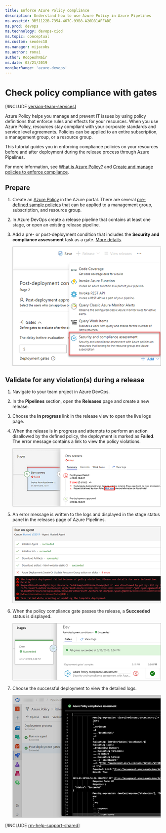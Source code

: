 ```yaml
---
title: Enforce Azure Policy compliance
description: Understand how to use Azure Policy in Azure Pipelines
ms.assetid: 3B51122B-7354-467C-93B8-A20D81AFFADE
ms.prod: devops
ms.technology: devops-cicd
ms.topic: conceptual
ms.custom: seodec18
ms.manager: mijacobs
ms.author: ronai
author: RoopeshNair
ms.date: 03/21/2019
monikerRange: 'azure-devops'
---
```


# Check policy compliance with gates

[!INCLUDE [version-team-services](../_shared/version-team-services.md)]

Azure Policy helps you manage and prevent IT issues by using policy definitions
that enforce rules and effects for your resources. When you use Azure Policy,
resources stay compliant with your corporate standards and service level agreements.
Policies can be applied to an entire subscription, a management group, or a resource group. 

This tutorial guides you in enforcing compliance policies on your resources before and after deployment during the release process through Azure Pipelines.

For more information, see [What is Azure Policy?](https://docs.microsoft.com/azure/governance/policy/overview)
and [Create and manage policies to enforce compliance](https://docs.microsoft.com/azure/governance/policy/tutorials/create-and-manage).

## Prepare

1. Create an [Azure Policy](https://docs.microsoft.com/azure/governance/policy/tutorials/create-and-manage) in the Azure portal.
   There are several [pre-defined sample policies](https://docs.microsoft.com/azure/governance/policy/samples/)
   that can be applied to a management group, subscription, and resource group.

1. In Azure DevOps create a release pipeline that contains at least one stage, or open an existing release pipeline.

1. Add a pre- or post-deployment condition that includes the **Security and compliance assessment** task as a gate.
   [More details](../release/deploy-using-approvals.md#configure-a-gate).

   ![Azure Policy Gate](_img/azure-policy/azure-policy-gate.png)

## Validate for any violation(s) during a release

1. Navigate to your team project in Azure DevOps.

1. In the **Pipelines** section, open the **Releases** page and create a new release.

1. Choose the **In progress** link in the release view to open the live logs page.

1. When the release is in progress and attempts to perform an action disallowed by
   the defined policy, the deployment is marked as **Failed**. The error message contains a link to view the policy violations.

   ![Azure Policy failure message](_img/azure-policy/azure-policy-02.png)

1. An error message is written to the logs and displayed in the stage status panel in the releases page of Azure Pipelines.

   ![Azure Policy failure in log](_img/azure-policy/azure-policy-03.png)

1. When the policy compliance gate passes the release, a **Succeeded** status is displayed.

   ![Policy Gates](_img/azure-policy/policy-compliance-gates.png)

1. Choose the successful deployment to view the detailed logs.

   ![Policy Logs](_img/azure-policy/policy-logs.png)

<!--
## View assigned Azure policies

The **Policy Violations** tab in the **Releases** page of Azure Pipelines
lists the assigned policy violations. Each one links to the matching
policy definition in the Azure portal. From here you can view more information
about the policy and its conditions.

![Azure Policy Violations tab](_img/azure-policy/azure-policy-04.png)
-->

[!INCLUDE [rm-help-support-shared](../_shared/rm-help-support-shared.md)]
